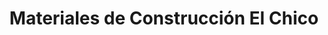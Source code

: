 ---
title: "Materiales de Construcción El Chico"
url: /jodar/materiales-de-construccion-el-chico/
shop: Badezimmer
---